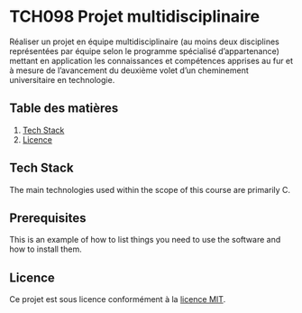 # TCH098 Projet multidisciplinaire
Réaliser un projet en équipe multidisciplinaire (au moins deux disciplines représentées par équipe selon le programme spécialisé d’appartenance) mettant en application les connaissances et compétences apprises au fur et à mesure de l’avancement du deuxième volet d’un cheminement universitaire en technologie.

## Table des matières
1. [Tech Stack](#Tech-Stack)
2. [Licence](#Licence)

## Tech Stack
The main technologies used within the scope of this course are primarily C.

## Prerequisites
This is an example of how to list things you need to use the software and how to install them.

## Licence
Ce projet est sous licence conformément à la [licence MIT](LICENSE).
